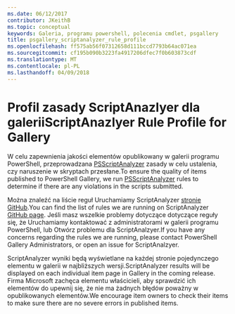 ```yaml
---
ms.date: 06/12/2017
contributor: JKeithB
ms.topic: conceptual
keywords: Galeria, programu powershell, polecenia cmdlet, psgallery
title: psgallery_scriptanalyzer_rule_profile
ms.openlocfilehash: ff575ab56f07312658d111bccd7793b64ac071ea
ms.sourcegitcommit: cf195b090b3223fa4917206dfec7f0b603873cdf
ms.translationtype: MT
ms.contentlocale: pl-PL
ms.lasthandoff: 04/09/2018
---
```

# <a name="scriptanazlyer-rule-profile-for-gallery"></a><span data-ttu-id="a8445-103">Profil zasady ScriptAnazlyer dla galerii</span><span class="sxs-lookup"><span data-stu-id="a8445-103">ScriptAnazlyer Rule Profile for Gallery</span></span>
<span data-ttu-id="a8445-104">W celu zapewnienia jakości elementów opublikowany w galerii programu PowerShell, przeprowadzana [PSScriptAnalyzer](https://github.com/PowerShell/PSScriptAnalyzer) zasady w celu ustalenia, czy naruszenie w skryptach przesłane.</span><span class="sxs-lookup"><span data-stu-id="a8445-104">To ensure the quality of items published to PowerShell Gallery, we run [PSScriptAnalyzer](https://github.com/PowerShell/PSScriptAnalyzer) rules to determine if there are any violations in the scripts submitted.</span></span>

<span data-ttu-id="a8445-105">Można znaleźć na liście reguł Uruchamiamy ScriptAnalyzer [stronie GitHub](https://github.com/PowerShell/PSScriptAnalyzer/blob/development/Engine/Settings/PSGallery.psd1).</span><span class="sxs-lookup"><span data-stu-id="a8445-105">You can find the list of rules we are running on ScriptAnalyzer [GitHub page](https://github.com/PowerShell/PSScriptAnalyzer/blob/development/Engine/Settings/PSGallery.psd1).</span></span>
<span data-ttu-id="a8445-106">Jeśli masz wszelkie problemy dotyczące dotyczące reguły się, że Uruchamiamy kontaktować z administratorami w galerii programu PowerShell, lub Otwórz problemu dla ScriptAnalzyer.</span><span class="sxs-lookup"><span data-stu-id="a8445-106">If you have any concerns regarding the rules we are running, please contact PowerShell Gallery Administrators, or open an issue for ScriptAnalzyer.</span></span>

<span data-ttu-id="a8445-107">ScriptAnalyzer wyniki będą wyświetlane na każdej stronie pojedynczego elementu w galerii w najbliższych wersji.</span><span class="sxs-lookup"><span data-stu-id="a8445-107">ScriptAnalyzer results will be displayed on each individual item page in Gallery in the coming release.</span></span> <span data-ttu-id="a8445-108">Firma Microsoft zachęca elementu właścicieli, aby sprawdzić ich elementów do upewnij się, że nie ma żadnych błędów poważny w opublikowanych elementów.</span><span class="sxs-lookup"><span data-stu-id="a8445-108">We encourage item owners to check their items to make sure there are no severe errors in published items.</span></span>